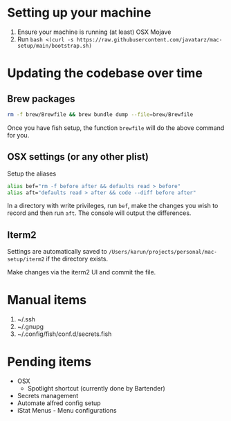 # Setting up your machine

1. Ensure your machine is running (at least) OSX Mojave
1. Run `bash <(curl -s https://raw.githubusercontent.com/javatarz/mac-setup/main/bootstrap.sh)`

# Updating the codebase over time

## Brew packages
```bash
rm -f brew/Brewfile && brew bundle dump --file=brew/Brewfile
```

Once you have fish setup, the function `brewfile` will do the above command for you.

## OSX settings (or any other plist)
Setup the aliases
```bash
alias bef="rm -f before after && defaults read > before"
alias aft="defaults read > after && code --diff before after"
```

In a directory with write privileges, run `bef`, make the changes you wish to record and then run `aft`. The console will output the differences.

## Iterm2
Settings are automatically saved to `/Users/karun/projects/personal/mac-setup/iterm2` if the directory exists.

Make changes via the iterm2 UI and commit the file.

# Manual items

1. ~/.ssh
1. ~/.gnupg
1. ~/.config/fish/conf.d/secrets.fish

# Pending items

* OSX
    * Spotlight shortcut (currently done by Bartender)
* Secrets management
* Automate alfred config setup
* iStat Menus - Menu configurations
